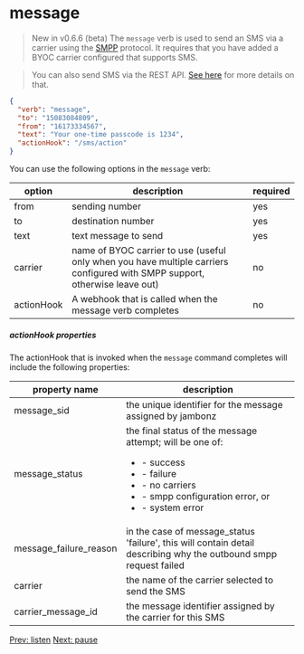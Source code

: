 # message
> New in v0.6.6 (beta)
The `message` verb is used to send an SMS via a carrier using the [SMPP](https://smpp.org/) protocol.  It requires that you have added a BYOC carrier configured that supports SMS.

> You can also send SMS via the REST API.  [See here](https://api.jambonz.org/#54f1de57-3740-49f3-bd29-e68541d63dc3) for more details on that.

```json
{
  "verb": "message",
  "to": "15083084809",
  "from": "16173334567",
  "text": "Your one-time passcode is 1234",
  "actionHook": "/sms/action"
}
```

You can use the following options in the `message` verb:

| option        | description | required  |
| ------------- |-------------| -----|
| from | sending number | yes |
| to | destination number | yes |
| text | text message to send | yes |
| carrier | name of BYOC carrier to use (useful only when you have multiple carriers configured with SMPP support, otherwise leave out) | no |
| actionHook | A webhook that is called when the message verb completes | no |

<h5 id="message-action-properties">actionHook properties</h5>

The actionHook that is invoked when the `message` command completes will include the following properties:

| property name  | description | 
| ------------- |-------------|
| message_sid | the unique identifier for the message assigned by jambonz |
| message_status | the final status of the message attempt; will be one of:<ul><li>- success</li><li>- failure</li><li>- no carriers</li><li>- smpp configuration error, or</li><li>- system error</li></ul>|
| message_failure_reason | in the case of message_status 'failure', this will contain detail describing why the outbound smpp request failed|
| carrier | the name of the carrier selected to send the SMS|
| carrier_message_id | the message identifier assigned by the carrier for this SMS|

<p class="flex">
<a href="/docs/webhooks/llm">Prev: listen</a>
<a href="/docs/webhooks/pause">Next: pause</a>
</p>
